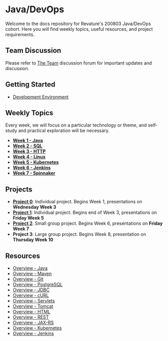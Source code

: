 # Java/DevOps
Welcome to the docs repository for Revature's 200803 Java/DevOps cohort. Here you will find weekly topics, useful resources, and project requirements.

## Team Discussion
Please refer to [The Team](https://github.com/orgs/200803-java-devops/teams/the-team) discussion forum for important updates and discussion.

## Getting Started
- [Development Environment](devenv.md)

## Weekly Topics
Every week, we will focus on a particular technology or theme, and self-study and practical exploration will be necessary.

- [**Week 1 - Java**](week-1-java.md)
- [**Week 2 - SQL**](week-2-sql.md)
- [**Week 3 - HTTP**](week-3-http.md)
- [**Week 4 - Linux**](week-4-linux.md)
- [**Week 5 - Kubernetes**](week-5-kubernetes.md)
- [**Week 6 - Jenkins**](week-6-jenkins.md)
- [**Week 7 - Spinnaker**](week-7-spinnaker.md)

## Projects
- [**Project 0**](project0.md): Individual project. Begins Week 1, presentations on **Wednesday Week 3**
- [**Project 1**](project1.md): Individual project. Begins end of Week 3, presentations on **Friday Week 5**
- [**Project 2**](project2.md): Small group project. Begins Week 6, presentations on **Friday Week 7**
- **Project 3**: Large group project. Begins Week 8, presentation on **Thursday Week 10**

## Resources

  - [Overview - Java](overview-java.md)
  - [Overview - Maven](overview-maven.md)
  - [Overview - Git](overview-git.md)
  - [Overview - PostgreSQL](overview-postgresql.md)
  - [Overview - JDBC](overview-jdbc.md)
  - [Overview - cURL](overview-curl.md)
  - [Overview - Servlets](overview-servlets.md)
  - [Overview - Tomcat](overview-tomcat.md)
  - [Overview - HTML](overview-html.md)
  - [Overview - REST](overview-rest.md)
  - [Overview - JAX-RS](overview-jaxrs.md)
  - [Overview - Kubernetes](overview-kubernetes.md)
  - [Overview - Jenkins](overview-jenkins.md)
